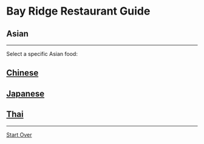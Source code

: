# Bay Ridge Restaurant Guide
## Asian
---
Select a specific Asian food:
## [Chinese](https://github.com/jazminn7822/br-restaurant-guide/blob/master/asian/chinese.md)
## [Japanese](https://github.com/jazminn7822/br-restaurant-guide/blob/master/asian/japanese.md)
## [Thai](https://github.com/jazminn7822/br-restaurant-guide/blob/master/asian/thai.md)
---
[Start Over](../home.md)
